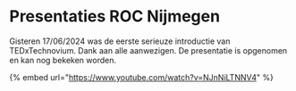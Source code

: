 # Presentaties ROC Nijmegen

Gisteren 17/06/2024 was de eerste serieuze introductie van TEDxTechnovium. Dank aan alle aanwezigen. De presentatie is opgenomen en kan nog bekeken worden.&#x20;

{% embed url="https://www.youtube.com/watch?v=NJnNiLTNNV4" %}
